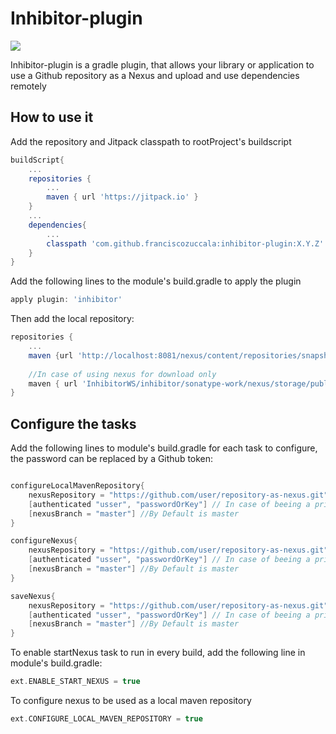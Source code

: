 # Inhibitor-plugin

[![](https://jitpack.io/v/franciscozuccala/inhibitor-plugin.svg)](https://jitpack.io/#franciscozuccala/inhibitor-plugin)

Inhibitor-plugin is a gradle plugin, that allows your library or application to use a Github repository
as a Nexus and upload and use dependencies remotely

## How to use it
Add the repository and Jitpack classpath to rootProject's buildscript
```gradle
buildScript{
    ...
    repositories {
        ...
        maven { url 'https://jitpack.io' }
    }
    ...
    dependencies{
        ...
        classpath 'com.github.franciscozuccala:inhibitor-plugin:X.Y.Z'
    }
}
```

Add the following lines to the module's build.gradle to apply the plugin
```gradle
apply plugin: 'inhibitor'
```

Then add the local repository:
```gradle
repositories {
    ...
    maven {url 'http://localhost:8081/nexus/content/repositories/snapshots/'}
    
    //In case of using nexus for download only
    maven { url 'InhibitorWS/inhibitor/sonatype-work/nexus/storage/public'}
}
```

## Configure the tasks
Add the following lines to module's build.gradle for each task to configure, 
the password can be replaced by a Github token:

```gradle

configureLocalMavenRepository{
    nexusRepository = "https://github.com/user/repository-as-nexus.git"
    [authenticated "usser", "passwordOrKey"] // In case of beeing a private repository or need write access
    [nexusBranch = "master"] //By Default is master
}

configureNexus{
    nexusRepository = "https://github.com/user/repository-as-nexus.git"
    [authenticated "usser", "passwordOrKey"] // In case of beeing a private repository or need write access
    [nexusBranch = "master"] //By Default is master
}

saveNexus{
    nexusRepository = "https://github.com/user/repository-as-nexus.git"
    [authenticated "usser", "passwordOrKey"] // In case of beeing a private repository or need write access
    [nexusBranch = "master"] //By Default is master
}

```
To enable startNexus task to run in every build, add the following line
in module's build.gradle:
```gradle
ext.ENABLE_START_NEXUS = true
```

To configure nexus to be used as a local maven repository
```gradle
ext.CONFIGURE_LOCAL_MAVEN_REPOSITORY = true
```
